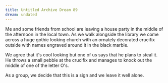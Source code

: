 ```yaml
---
title: Untitled Archive Dream 89
dream: undated
---
```


Me and some friends from school are leaving a house party in the middle of the afternoon in the local town. As we walk alongside the library we come across a huge gothic looking church with an ornately decorated crucifix outside with names engraved around it in the black marble.

We agree that it's cool looking but one of us says that he plans to steal it. He throws a small pebble at the crucifix and manages to knock out the middle of one of the letter O's.

As a group, we decide that this is a sign and we leave it well alone.